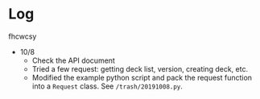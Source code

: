 # Log

fhcwcsy

- 10/8
	- Check the API document
	- Tried a few request: getting deck list, version, creating deck, etc.
	- Modified the example python script and pack the request function into a `Request` class. See `/trash/20191008.py`.
